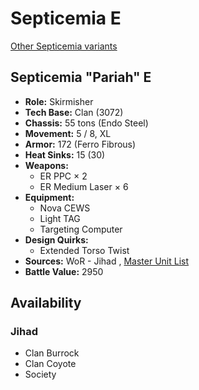 # Septicemia E 

[Other Septicemia variants](../septicemia.md) 

## Septicemia "Pariah" E 

- **Role:** Skirmisher 
- **Tech Base:** Clan (3072) 
- **Chassis:** 55 tons (Endo Steel) 
- **Movement:** 5 / 8, XL 
- **Armor:** 172 (Ferro Fibrous) 
- **Heat Sinks:** 15 (30) 
- **Weapons:** 
  - ER PPC × 2 
  - ER Medium Laser × 6 
- **Equipment:** 
  - Nova CEWS 
  - Light TAG 
  - Targeting Computer 
- **Design Quirks:** 
  - Extended Torso Twist 
- **Sources:** WoR - Jihad , [Master Unit List](http://masterunitlist.info/Unit/Details/5023/pariah-septicemia-e) 
- **Battle Value:** 2950 

## Availability 

### Jihad 

- Clan Burrock 
- Clan Coyote 
- Society 

